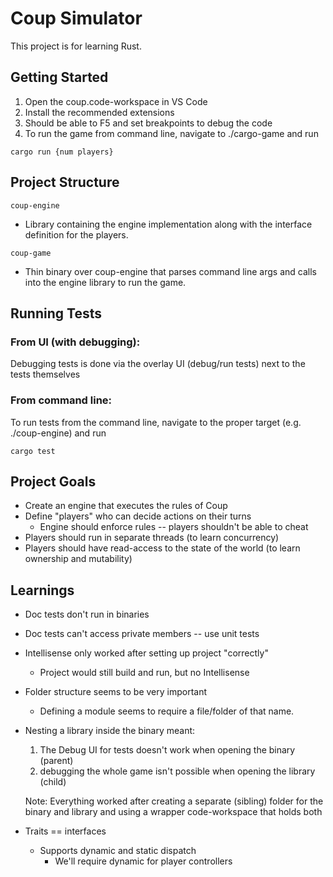 # Coup Simulator
This project is for learning Rust.

## Getting Started
1. Open the coup.code-workspace in VS Code
1. Install the recommended extensions
1. Should be able to F5 and set breakpoints to debug the code
1. To run the game from command line, navigate to ./cargo-game and run
```shell
cargo run {num players}
```

## Project Structure
`coup-engine`
- Library containing the engine implementation along with the interface definition for the players.

`coup-game`
- Thin binary over coup-engine that parses command line args and calls into the engine library to run the game.

## Running Tests
### From UI (with debugging):
Debugging tests is done via the overlay UI (debug/run tests) next to the tests themselves

### From command line:
To run tests from the command line, navigate to the proper target (e.g. ./coup-engine) and run
```shell
cargo test
```

## Project Goals
- Create an engine that executes the rules of Coup
- Define "players" who can decide actions on their turns
    - Engine should enforce rules -- players shouldn't be able to cheat
- Players should run in separate threads (to learn concurrency)
- Players should have read-access to the state of the world (to learn ownership and mutability)

## Learnings
- Doc tests don't run in binaries
- Doc tests can't access private members -- use unit tests
- Intellisense only worked after setting up project "correctly"
    - Project would still build and run, but no Intellisense
- Folder structure seems to be very important
    - Defining a module seems to require a file/folder of that name.
- Nesting a library inside the binary meant:
    1. The Debug UI for tests doesn't work when opening the binary (parent)
    1. debugging the whole game isn't possible when opening the library (child)

    Note: Everything worked after creating a separate (sibling) folder for the binary and library and using a wrapper code-workspace that holds both
- Traits == interfaces
    - Supports dynamic and static dispatch
        - We'll require dynamic for player controllers